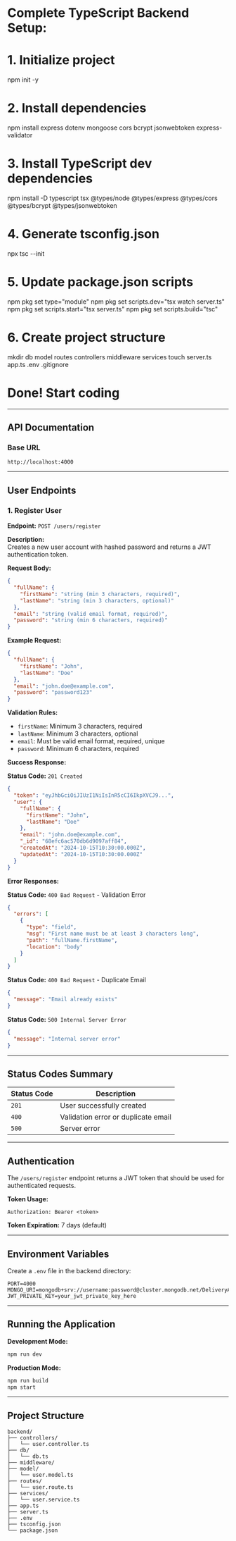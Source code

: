 # Complete TypeScript Backend Setup:

# 1. Initialize project
npm init -y

# 2. Install dependencies
npm install express dotenv mongoose cors bcrypt jsonwebtoken express-validator

# 3. Install TypeScript dev dependencies
npm install -D typescript tsx @types/node @types/express @types/cors @types/bcrypt @types/jsonwebtoken

# 4. Generate tsconfig.json
npx tsc --init

# 5. Update package.json scripts
npm pkg set type="module"
npm pkg set scripts.dev="tsx watch server.ts"
npm pkg set scripts.start="tsx server.ts"
npm pkg set scripts.build="tsc"

# 6. Create project structure
mkdir db model routes controllers middleware services
touch server.ts app.ts .env .gitignore

# Done! Start coding

---

## API Documentation

### Base URL
```
http://localhost:4000
```

---

## User Endpoints

### 1. Register User

**Endpoint:** `POST /users/register`

**Description:**  
Creates a new user account with hashed password and returns a JWT authentication token.

**Request Body:**
```json
{
  "fullName": {
    "firstName": "string (min 3 characters, required)",
    "lastName": "string (min 3 characters, optional)"
  },
  "email": "string (valid email format, required)",
  "password": "string (min 6 characters, required)"
}
```

**Example Request:**
```json
{
  "fullName": {
    "firstName": "John",
    "lastName": "Doe"
  },
  "email": "john.doe@example.com",
  "password": "password123"
}
```

**Validation Rules:**
- `firstName`: Minimum 3 characters, required
- `lastName`: Minimum 3 characters, optional
- `email`: Must be valid email format, required, unique
- `password`: Minimum 6 characters, required

**Success Response:**

**Status Code:** `201 Created`

```json
{
  "token": "eyJhbGciOiJIUzI1NiIsInR5cCI6IkpXVCJ9...",
  "user": {
    "fullName": {
      "firstName": "John",
      "lastName": "Doe"
    },
    "email": "john.doe@example.com",
    "_id": "68efc6ac570db6d9097aff84",
    "createdAt": "2024-10-15T10:30:00.000Z",
    "updatedAt": "2024-10-15T10:30:00.000Z"
  }
}
```

**Error Responses:**

**Status Code:** `400 Bad Request` - Validation Error
```json
{
  "errors": [
    {
      "type": "field",
      "msg": "First name must be at least 3 characters long",
      "path": "fullName.firstName",
      "location": "body"
    }
  ]
}
```

**Status Code:** `400 Bad Request` - Duplicate Email
```json
{
  "message": "Email already exists"
}
```

**Status Code:** `500 Internal Server Error`
```json
{
  "message": "Internal server error"
}
```

---

## Status Codes Summary

| Status Code | Description |
|-------------|-------------|
| `201` | User successfully created |
| `400` | Validation error or duplicate email |
| `500` | Server error |

---

## Authentication

The `/users/register` endpoint returns a JWT token that should be used for authenticated requests.

**Token Usage:**
```
Authorization: Bearer <token>
```

**Token Expiration:** 7 days (default)

---

## Environment Variables

Create a `.env` file in the backend directory:

```env
PORT=4000
MONGO_URI=mongodb+srv://username:password@cluster.mongodb.net/DeliveryApp
JWT_PRIVATE_KEY=your_jwt_private_key_here
```

---

## Running the Application

**Development Mode:**
```bash
npm run dev
```

**Production Mode:**
```bash
npm run build
npm start
```

---

## Project Structure

```
backend/
├── controllers/
│   └── user.controller.ts
├── db/
│   └── db.ts
├── middleware/
├── model/
│   └── user.model.ts
├── routes/
│   └── user.route.ts
├── services/
│   └── user.service.ts
├── app.ts
├── server.ts
├── .env
├── tsconfig.json
└── package.json
```
